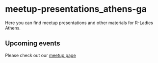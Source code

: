 # meetup-presentations_athens-ga
Here you can find meetup presentations and other materials for R-Ladies Athens.

## Upcoming events
Please check out our [meetup page](https://www.meetup.com/rladies-athens-ga/)
